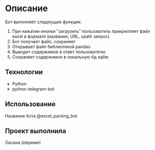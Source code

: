 # Описание

Бот выполняет следюущие функции:  

1. При нажатии кнопки "загрузить" пользователь прикрепляет файл excel в формате (название, URL, xpath запрос)  
2. Бот получает файл, сохраняет  
3. Открывает файл библиотекой pandas  
4. Выводит содержимое в ответ пользователю  
5. Сохраняет содержимое в локальную бд sqlite  

## Технологии  

* Python
* python-telegram-bot

## Использование  

Название бота @excel_parsing_bot

## Проект выполнила

Оксана Шеремет
